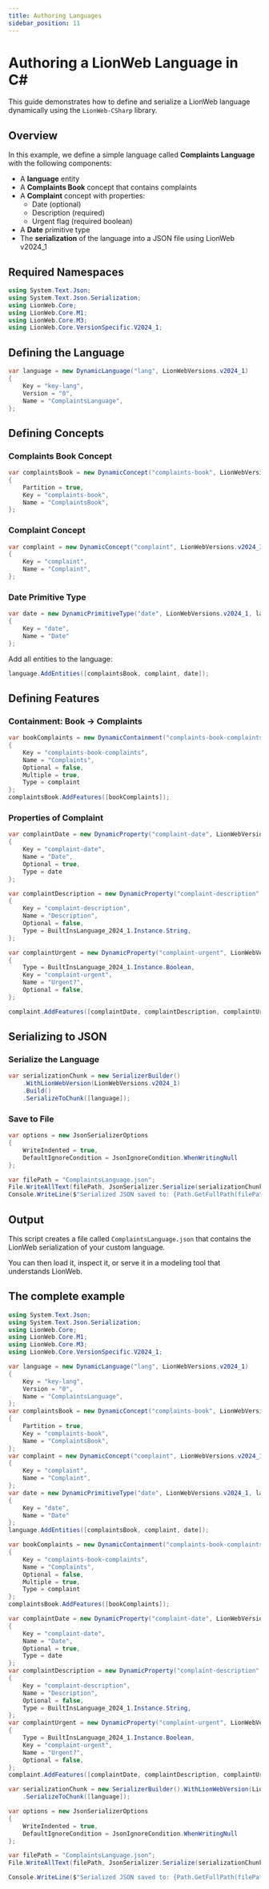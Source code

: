 ```yaml
---
title: Authoring Languages
sidebar_position: 11
---
```


# Authoring a LionWeb Language in C#

This guide demonstrates how to define and serialize a LionWeb language dynamically using the `LionWeb-CSharp` library.

## Overview

In this example, we define a simple language called **Complaints Language** with the following components:

- A **language** entity
- A **Complaints Book** concept that contains complaints
- A **Complaint** concept with properties:
  - Date (optional)
  - Description (required)
  - Urgent flag (required boolean)
- A **Date** primitive type
- The **serialization** of the language into a JSON file using LionWeb v2024_1

## Required Namespaces

```csharp
using System.Text.Json;
using System.Text.Json.Serialization;
using LionWeb.Core;
using LionWeb.Core.M1;
using LionWeb.Core.M3;
using LionWeb.Core.VersionSpecific.V2024_1;
```

## Defining the Language

```csharp
var language = new DynamicLanguage("lang", LionWebVersions.v2024_1)
{
    Key = "key-lang", 
    Version = "0",
    Name = "ComplaintsLanguage",
};
```

## Defining Concepts

### Complaints Book Concept

```csharp
var complaintsBook = new DynamicConcept("complaints-book", LionWebVersions.v2024_1, language)
{
    Partition = true,
    Key = "complaints-book",
    Name = "ComplaintsBook",
};
```

### Complaint Concept

```csharp
var complaint = new DynamicConcept("complaint", LionWebVersions.v2024_1, language)
{
    Key = "complaint",
    Name = "Complaint",
};
```

### Date Primitive Type

```csharp
var date = new DynamicPrimitiveType("date", LionWebVersions.v2024_1, language)
{
    Key = "date",
    Name = "Date"
};
```

Add all entities to the language:

```csharp
language.AddEntities([complaintsBook, complaint, date]);
```

## Defining Features

### Containment: Book → Complaints

```csharp
var bookComplaints = new DynamicContainment("complaints-book-complaints", LionWebVersions.v2024_1, complaintsBook)
{
    Key = "complaints-book-complaints",
    Name = "Complaints",
    Optional = false,
    Multiple = true,
    Type = complaint
};
complaintsBook.AddFeatures([bookComplaints]);
```

### Properties of Complaint

```csharp
var complaintDate = new DynamicProperty("complaint-date", LionWebVersions.v2024_1, complaint)
{
    Key = "complaint-date",
    Name = "Date",
    Optional = true,    
    Type = date
};

var complaintDescription = new DynamicProperty("complaint-description", LionWebVersions.v2024_1, complaint)
{
    Key = "complaint-description",
    Name = "Description",
    Optional = false,
    Type = BuiltInsLanguage_2024_1.Instance.String,
};

var complaintUrgent = new DynamicProperty("complaint-urgent", LionWebVersions.v2024_1, complaint)
{
    Type = BuiltInsLanguage_2024_1.Instance.Boolean,
    Key = "complaint-urgent",
    Name = "Urgent?",
    Optional = false,
};

complaint.AddFeatures([complaintDate, complaintDescription, complaintUrgent]);
```

## Serializing to JSON

### Serialize the Language

```csharp
var serializationChunk = new SerializerBuilder()
    .WithLionWebVersion(LionWebVersions.v2024_1)
    .Build()
    .SerializeToChunk([language]);
```

### Save to File

```csharp
var options = new JsonSerializerOptions
{
    WriteIndented = true,
    DefaultIgnoreCondition = JsonIgnoreCondition.WhenWritingNull
};

var filePath = "ComplaintsLanguage.json";
File.WriteAllText(filePath, JsonSerializer.Serialize(serializationChunk, options));
Console.WriteLine($"Serialized JSON saved to: {Path.GetFullPath(filePath)}");
```

## Output

This script creates a file called `ComplaintsLanguage.json` that contains the LionWeb serialization of your custom language.

You can then load it, inspect it, or serve it in a modeling tool that understands LionWeb.

## The complete example

```csharp
using System.Text.Json;
using System.Text.Json.Serialization;
using LionWeb.Core;
using LionWeb.Core.M1;
using LionWeb.Core.M3;
using LionWeb.Core.VersionSpecific.V2024_1;

var language = new DynamicLanguage("lang", LionWebVersions.v2024_1)
{
    Key = "key-lang", 
    Version = "0",
    Name = "ComplaintsLanguage",
};
var complaintsBook = new DynamicConcept("complaints-book", LionWebVersions.v2024_1, language)
{
    Partition = true,
    Key = "complaints-book",
    Name = "ComplaintsBook",
};
var complaint = new DynamicConcept("complaint", LionWebVersions.v2024_1, language)
{
    Key = "complaint",
    Name = "Complaint",
};
var date = new DynamicPrimitiveType("date", LionWebVersions.v2024_1, language)
{
    Key = "date",
    Name = "Date"
};
language.AddEntities([complaintsBook, complaint, date]);

var bookComplaints = new DynamicContainment("complaints-book-complaints", LionWebVersions.v2024_1, complaintsBook)
{
    Key = "complaints-book-complaints",
    Name = "Complaints",
    Optional = false,
    Multiple = true,
    Type = complaint
};
complaintsBook.AddFeatures([bookComplaints]);

var complaintDate = new DynamicProperty("complaint-date", LionWebVersions.v2024_1, complaint)
{
    Key = "complaint-date",
    Name = "Date",
    Optional = true,    
    Type = date
};
var complaintDescription = new DynamicProperty("complaint-description", LionWebVersions.v2024_1, complaint)
{
    Key = "complaint-description",
    Name = "Description",
    Optional = false,
    Type = BuiltInsLanguage_2024_1.Instance.String,
};
var complaintUrgent = new DynamicProperty("complaint-urgent", LionWebVersions.v2024_1, complaint)
{
    Type = BuiltInsLanguage_2024_1.Instance.Boolean,
    Key = "complaint-urgent",
    Name = "Urgent?",
    Optional = false,
};
complaint.AddFeatures([complaintDate, complaintDescription, complaintUrgent]);

var serializationChunk = new SerializerBuilder().WithLionWebVersion(LionWebVersions.v2024_1).Build()
    .SerializeToChunk([language]);

var options = new JsonSerializerOptions
{
    WriteIndented = true,
    DefaultIgnoreCondition = JsonIgnoreCondition.WhenWritingNull
};

var filePath = "ComplaintsLanguage.json";
File.WriteAllText(filePath, JsonSerializer.Serialize(serializationChunk, options));

Console.WriteLine($"Serialized JSON saved to: {Path.GetFullPath(filePath)}");
```